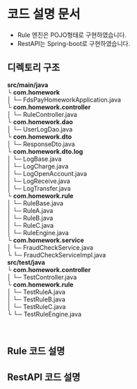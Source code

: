 # 코드 설명 문서

- Rule 엔진은 POJO형태로 구현하였습니다.
- RestAPI는 Spring-boot로 구현하였습니다.


## 디렉토리 구조

**src/main/java** <br/>
└ **com.homework**<br/>
│   └─ FdsPayHomeworkApplication.java           
└ **com.homework.controller**   <br/>
│   └─ RuleController.java    <br/>
└ **com.homework.dao**              <br/>
│   └─ UserLogDao.java      
└ **com.homework.dto** <br/>
│   └─ ResponseDto.java   
└ **com.homework.dto.log**  
│   └─ LogBase.java<br/>
│   └─ LogCharge.java<br/>
│   └─ LogOpenAccount.java<br/>
│   └─ LogReceive.java<br/>
│   └─ LogTransfer.java    
└ **com.homework.rule**<br/>
│   └─ RuleBase.java<br/>
│   └─ RuleA.java<br/>
│   └─ RuleB.java<br/>
│   └─ RuleC.java<br/>
│   └─ RuleEngine.java<br/>
└ **com.homework.service**<br/>
│   └─ FraudCheckService.java<br/>
└   └─ FraudCheckServiceImpl.java<br/>
**src/test/java**<br/>
└ **com.homework.controller**<br/>
│   └─ TestController.java    <br/>
└ **com.homework.rule**<br/>
│   └─ TestRuleA.java    <br/>
│   └─ TestRuleB.java    <br/>
│   └─ TestRuleC.java    <br/>
└   └─ TestRuleEngine.java    <br/>

<br/>

## Rule 코드 설명



## RestAPI 코드 설명




